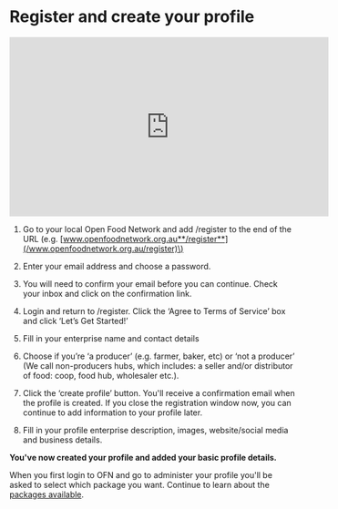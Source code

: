 # Register and create your profile

<iframe width="560" height="315" src="https://www.youtube.com/embed/Isuk7JjtkYY" frameborder="0" allowfullscreen></iframe>

1. Go to your local Open Food Network and add /register to the end of the URL \(e.g. [www.openfoodnetwork.org.au**/register**](/www.openfoodnetwork.org.au/register)\)

2. Enter your email address and choose a password. 

3. You will need to confirm your email before you can continue. Check your inbox and click on the confirmation link.

4. Login and return to /register. Click the ‘Agree to Terms of Service’ box and click ‘Let’s Get Started!’

5. Fill in your enterprise name and contact details

6. Choose if you’re ‘a producer’ \(e.g. farmer, baker, etc\) or ‘not a producer’ \(We call non-producers hubs, which includes: a seller and/or distributor of food: coop, food hub, wholesaler etc.\).

7. Click the ‘create profile’ button. You'll receive a confirmation email when the profile is created. If you close the registration window now, you can continue to add information to your profile later.

8. Fill in your profile enterprise description, images, website/social media and business details.

**You've now created your profile and added your basic profile details.**

When you first login to OFN and go to administer your profile you'll be asked to select which package you want. Continue to learn about the [packages available](/hub-profile-types.md).


